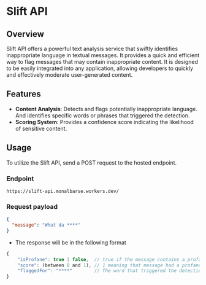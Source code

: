 # Slift API

## Overview

Slift API offers a powerful text analysis service that swiftly identifies inappropriate language in textual messages.
It provides a quick and efficient way to flag messages that may contain inappropriate content.
It is designed to be easily integrated into any application, allowing developers to quickly and effectively moderate user-generated content.

## Features

- **Content Analysis**: Detects and flags potentially inappropriate language. And identifies specific words or phrases that triggered the detection.
- **Scoring System**: Provides a confidence score indicating the likelihood of sensitive content.

## Usage

To utilize the Slift API, send a POST request to the hosted endpoint.

### Endpoint

```
https://slift-api.monalbarse.workers.dev/
```

### Request payload

```json
{
  "message": "What da ****"
}
```

- The response will be in the following format

```js
{
    "isProfane": true | false,  // true if the message contains a profane word
    "score": (between 0 and 1), // 1 meaning that message had a profane word
    "flaggedFor": "****"        // The word that triggered the detection
}

```

